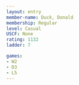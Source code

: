 ```yaml
---
layout: entry
member-name: Duck, Donald
membership: Regular
level: Casual
USCF: None
rating: 1132
ladder: 7

games:
- W2
- D3
- L5
---
```

